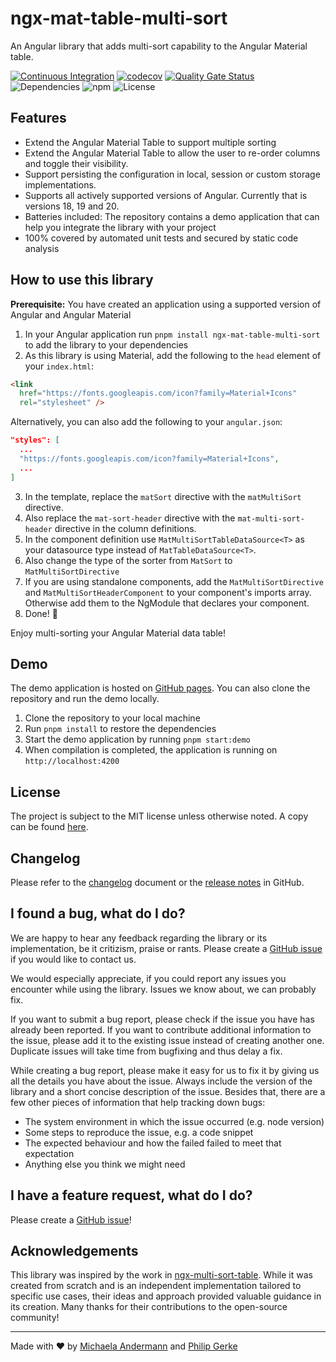 # ngx-mat-table-multi-sort

An Angular library that adds multi-sort capability to the Angular Material table.

[![Continuous Integration](https://github.com/pgerke/ngx-mat-table-multi-sort/actions/workflows/ci.yml/badge.svg)](https://github.com/pgerke/ngx-mat-table-multi-sort/actions/workflows/ci.yml)
[![codecov](https://codecov.io/gh/pgerke/ngx-mat-table-multi-sort/graph/badge.svg?token=MDIEOFNUYR)](https://codecov.io/gh/pgerke/ngx-mat-table-multi-sort)
[![Quality Gate Status](https://sonarcloud.io/api/project_badges/measure?project=pgerke_ngx-mat-table-multi-sort&metric=alert_status&token=1114974e75c8639e88919fd32d36163e5c3c851c)](https://sonarcloud.io/summary/new_code?id=pgerke_ngx-mat-table-multi-sort)
![Dependencies](https://img.shields.io/librariesio/release/npm/ngx-mat-table-multi-sort)
![npm](https://img.shields.io/npm/v/ngx-mat-table-multi-sort)
![License](https://img.shields.io/github/license/pgerke/ngx-mat-table-multi-sort)

## Features

- Extend the Angular Material Table to support multiple sorting
- Extend the Angular Material Table to allow the user to re-order columns and toggle their visibility.
- Support persisting the configuration in local, session or custom storage implementations.
- Supports all actively supported versions of Angular. Currently that is versions 18, 19 and 20.
- Batteries included: The repository contains a demo application that can help you integrate the library with your project
- 100% covered by automated unit tests and secured by static code analysis

## How to use this library

**Prerequisite:** You have created an application using a supported version of Angular and Angular Material

1. In your Angular application run `pnpm install ngx-mat-table-multi-sort` to add the library to your dependencies
1. As this library is using Material, add the following to the `head` element of your `index.html`:

```html
<link
  href="https://fonts.googleapis.com/icon?family=Material+Icons"
  rel="stylesheet" />
```

Alternatively, you can also add the following to your `angular.json`:

```json
"styles": [
  ...
  "https://fonts.googleapis.com/icon?family=Material+Icons",
  ...
]
```

3. In the template, replace the `matSort` directive with the `matMultiSort` directive.
1. Also replace the `mat-sort-header` directive with the `mat-multi-sort-header` directive in the column definitions.
1. In the component definition use `MatMultiSortTableDataSource<T>` as your datasource type instead of `MatTableDataSource<T>`.
1. Also change the type of the sorter from `MatSort` to `MatMultiSortDirective`
1. If you are using standalone components, add the `MatMultiSortDirective` and `MatMultiSortHeaderComponent` to your component's imports array. Otherwise add them to the NgModule that declares your component.
1. Done! 🎉

Enjoy multi-sorting your Angular Material data table!

## Demo

The demo application is hosted on [GitHub pages](https://pgerke.github.io/ngx-mat-table-multi-sort/). You can also clone the repository and run the demo locally.

1. Clone the repository to your local machine
1. Run `pnpm install` to restore the dependencies
1. Start the demo application by running `pnpm start:demo`
1. When compilation is completed, the application is running on `http://localhost:4200`

## License

The project is subject to the MIT license unless otherwise noted. A copy can be found [here](./LICENSE.md).

## Changelog

Please refer to the [changelog](./CHANGELOG.md) document or the [release notes](https://github.com/pgerke/ngx-mat-table-multi-sort/releases) in GitHub.

## I found a bug, what do I do?

We are happy to hear any feedback regarding the library or its implementation, be it critizism, praise or rants. Please create a [GitHub issue](https://github.com/pgerke/ngx-mat-table-multi-sort/issues) if you would like to contact us.

We would especially appreciate, if you could report any issues you encounter while using the library. Issues we know about, we can probably fix.

If you want to submit a bug report, please check if the issue you have has already been reported. If you want to contribute additional information to the issue, please add it to the existing issue instead of creating another one. Duplicate issues will take time from bugfixing and thus delay a fix.

While creating a bug report, please make it easy for us to fix it by giving us all the details you have about the issue. Always include the version of the library and a short concise description of the issue. Besides that, there are a few other pieces of information that help tracking down bugs:

- The system environment in which the issue occurred (e.g. node version)
- Some steps to reproduce the issue, e.g. a code snippet
- The expected behaviour and how the failed failed to meet that expectation
- Anything else you think we might need

## I have a feature request, what do I do?

Please create a [GitHub issue](https://github.com/pgerke/ngx-mat-table-multi-sort/issues)!

## Acknowledgements

This library was inspired by the work in [ngx-multi-sort-table](https://github.com/Maxl94/ngx-multi-sort-table). While it was created from scratch and is an independent implementation tailored to specific use cases, their ideas and approach provided valuable guidance in its creation. Many thanks for their contributions to the open-source community!

<hr>

Made with ❤️ by [Michaela Andermann](https://github.com/michix99) and [Philip Gerke](https://github.com/pgerke)
